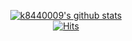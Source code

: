 <div align=center>
  
[![k8440009's github stats](https://github-readme-stats.vercel.app/api?username=k8440009)](https://github.com/anuraghazra/github-readme-stats)
</br>
[![Hits](https://hits.seeyoufarm.com/api/count/incr/badge.svg?url=https%3A%2F%2Fgithub.com%2Fk8440009)](https://hits.seeyoufarm.com)
<!--

</div>
